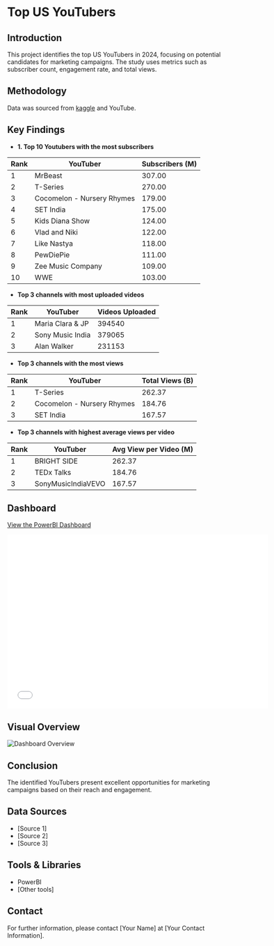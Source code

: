 # Top US YouTubers

## Introduction
This project identifies the top US YouTubers in 2024, focusing on potential candidates for marketing campaigns. The study uses metrics such as subscriber count, engagement rate, and total views.

## Methodology
Data was sourced from [kaggle](https://www.kaggle.com/datasets/bhavyadhingra00020/top-100-social-media-influencers-2024-countrywise?resource=download) and YouTube. 

## Key Findings
- **1. Top 10 Youtubers with the most subscribers**

| Rank | YouTuber                   | Subscribers (M) |
| ---- | -------------------------- | --------------- | 
| 1    | MrBeast                    | 307.00          | 
| 2    | T-Series                   | 270.00          | 
| 3    | Cocomelon - Nursery Rhymes | 179.00          | 
| 4    | SET India                  | 175.00          | 
| 5    | Kids Diana Show            | 124.00          | 
| 6    | Vlad and Niki              | 122.00          |
| 7    | Like Nastya                | 118.00          | 
| 8    | PewDiePie                  | 111.00          |
| 9    | Zee Music Company          | 109.00          | 
| 10   | WWE                        | 103.00          | 

- **Top 3 channels with most uploaded videos**

| Rank | YouTuber          | Videos Uploaded |
| ---- | ----------------- | --------------- |
| 1    | Maria Clara & JP  | 394540          |
| 2    | Sony Music India  | 379065          |
| 3    | Alan Walker       | 231153          |

- **Top 3 channels with the most views**

| Rank | YouTuber                     | Total Views (B) |
| ---- | ---------------------------- | --------------- |
| 1    | T-Series                     | 262.37          |
| 2    | Cocomelon - Nursery Rhymes   | 184.76          |
| 3    | SET India                    | 167.57          |

- **Top 3 channels with highest average views per video**

| Rank | YouTuber            | Avg View per Video (M) |
| ---- | ------------------- | ---------------------- |
| 1    | BRIGHT SIDE         | 262.37                 |
| 2    | TEDx Talks          | 184.76                 |
| 3    | SonyMusicIndiaVEVO  | 167.57                 |

## Dashboard
[View the PowerBI Dashboard](YOUR_LINK_HERE)

<iframe width="600" height="400" src="EMBED_LINK_HERE" frameborder="0" allowfullscreen="true"></iframe>

## Visual Overview
![Dashboard Overview](URL_TO_YOUR_IMAGE)

## Conclusion
The identified YouTubers present excellent opportunities for marketing campaigns based on their reach and engagement.

## Data Sources
- [Source 1]
- [Source 2]
- [Source 3]

## Tools & Libraries
- PowerBI
- [Other tools]

## Contact
For further information, please contact [Your Name] at [Your Contact Information].
